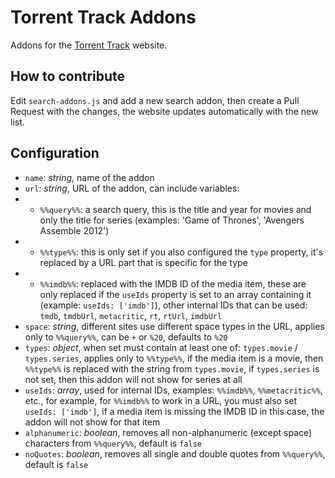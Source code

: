 # Torrent Track Addons

Addons for the [Torrent Track](https://torrent-track.app/) website.

## How to contribute

Edit `search-addons.js` and add a new search addon, then create a Pull Request with the changes, the website updates automatically with the new list.

## Configuration

- `name`: _string_, name of the addon
- `url`: _string_, URL of the addon, can include variables:
- - `%%query%%`: a search query, this is the title and year for movies and only the title for series (examples: 'Game of Thrones', 'Avengers Assemble 2012')
- - `%%type%%`: this is only set if you also configured the `type` property, it's replaced by a URL part that is specific for the type
- - `%%imdb%%`: replaced with the IMDB ID of the media item, these are only replaced if the `useIds` property is set to an array containing it (example: `useIds: ['imdb']`), other internal IDs that can be used: `tmdb`, `tmdbUrl`, `metacritic`, `rt`, `rtUrl`, `imdbUrl`
- `space`:  _string_, different sites use different space types in the URL, applies only to `%%query%%`, can be `+` or `%20`, defaults to `%20`
- `types`: _object_, when set must contain at least one of: `types.movie` / `types.series`, applies only to `%%type%%`, if the media item is a movie, then `%%type%%` is replaced with the string from `types.movie`, if `types.series` is not set, then this addon will not show for series at all
- `useIds`: _array_, used for internal IDs, examples: `%%imdb%%`, `%%metacritic%%`, etc., for example, for `%%imdb%%` to work in a URL, you must also set `useIds: ['imdb']`, if a media item is missing the IMDB ID in this case, the addon will not show for that item
- `alphanumeric`: _boolean_, removes all non-alphanumeric (except space) characters from `%%query%%`, default is `false`
- `noQuotes`: _boolean_, removes all single and double quotes from `%%query%%`, default is `false`
